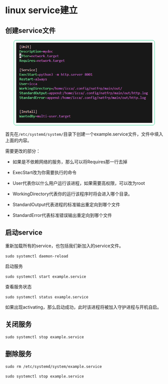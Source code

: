 # linux service建立

## 创建service文件

<div style="text-align:center;"><img src="QQ20241213-003441.png" style="zoom:70%;border-radius: 10px;border:2px solid #23D18B;padding:10px"/></div>

首先在`/etc/systemd/system/`目录下创建一个example.service文件，文件中填入上面的内容。

需要更改的部分：

+ 如果是不依赖网络的服务，那么可以将Requires那一行去掉

+ ExecStart改为你需要执行的命令

+ User代表你以什么用户运行该进程，如果需要高权限，可以改为root

+ WorkingDirectory代表你的运行该程序时将会进入哪个目录。

+ StandardOutput代表进程的标准输出重定向到哪个文件

+ StandardError代表标准错误输出重定向到哪个文件

## 启动service

重新加载所有的service，也包括我们新加入的service文件。

`sudo systemctl daemon-reload`

启动服务

`sudo systemctl start example.service`

查看服务状态

`sudo systemctl status example.service`

如果出现activating，那么启动成功，此时该进程将被加入守护进程与开机自启。

## 关闭服务

`sudo systemctl stop example.service`

## 删除服务

`sudo rm /etc/systemd/system/example.service`

`sudo systemctl stop example.service`